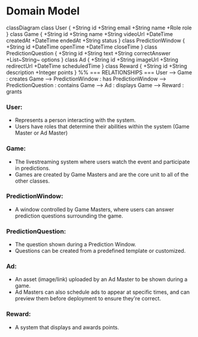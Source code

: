 # Domain Model

classDiagram
    class User {
      +String id
      +String email
      +String name
      +Role role
    }
    class Game {
      +String id
      +String name
      +String videoUrl
      +DateTime createdAt
      +DateTime endedAt
      +String status
    }
    class PredictionWindow {
      +String id
      +DateTime openTime
      +DateTime closeTime
    }
    class PredictionQuestion {
      +String id
      +String text
      +String correctAnswer
      +List~String~ options
    }
    class Ad {
      +String id
      +String imageUrl
      +String redirectUrl
      +DateTime scheduledTime
    }
    class Reward {
      +String id
      +String description
      +Integer points
    }
    %% === RELATIONSHIPS ===
    User --> Game : creates
    Game --> PredictionWindow : has
    PredictionWindow --> PredictionQuestion : contains
    Game --> Ad : displays
    Game --> Reward : grants

### **User:**
- Represents a person interacting with the system. 
- Users have roles that determine their abilities within the system (Game Master or Ad Master)

### **Game:** 
- The livestreaming system where users watch the event and participate in predictions. 
- Games are created by Game Masters and are the core unit to all of the other classes.

### **PredictionWindow:**
- A window controlled by Game Masters, where users can answer prediction questions surrounding the game.

### **PredictionQuestion:**
- The question shown during a Prediction Window. 
- Questions can be created from a predefined template or customized.

### **Ad:**
- An asset (image/link) uploaded by an Ad Master to be shown during a game. 
- Ad Masters can also schedule ads to appear at specific times, and can preview them before deployment to ensure they're correct.

### **Reward:**
- A system that displays and awards points.




  
